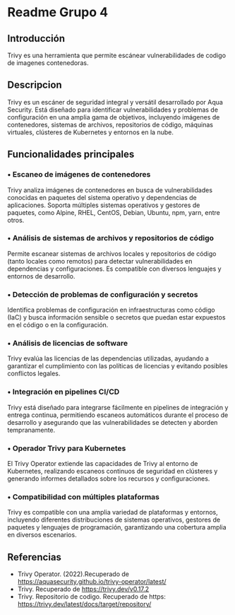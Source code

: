 # Readme Grupo 4
## Introducción
Trivy es una herramienta que permite escánear vulnerabilidades de codigo de imagenes contenedoras.

## Descripcion
Trivy es un escáner de seguridad integral y versátil desarrollado por Aqua Security. Está diseñado para identificar vulnerabilidades y problemas de configuración en una amplia gama de objetivos, incluyendo imágenes de contenedores, sistemas de archivos, repositorios de código, máquinas virtuales, clústeres de Kubernetes y entornos en la nube. 

## Funcionalidades principales

### •	Escaneo de imágenes de contenedores
Trivy analiza imágenes de contenedores en busca de vulnerabilidades conocidas en paquetes del sistema operativo y dependencias de aplicaciones. Soporta múltiples sistemas operativos y gestores de paquetes, como Alpine, RHEL, CentOS, Debian, Ubuntu, npm, yarn, entre otros. 

### •	Análisis de sistemas de archivos y repositorios de código
Permite escanear sistemas de archivos locales y repositorios de código (tanto locales como remotos) para detectar vulnerabilidades en dependencias y configuraciones. Es compatible con diversos lenguajes y entornos de desarrollo. 

### •	Detección de problemas de configuración y secretos
Identifica problemas de configuración en infraestructuras como código (IaC) y busca información sensible o secretos que puedan estar expuestos en el código o en la configuración. 

### •	Análisis de licencias de software
Trivy evalúa las licencias de las dependencias utilizadas, ayudando a garantizar el cumplimiento con las políticas de licencias y evitando posibles conflictos legales. 

### •	Integración en pipelines CI/CD
Trivy está diseñado para integrarse fácilmente en pipelines de integración y entrega continua, permitiendo escaneos automáticos durante el proceso de desarrollo y asegurando que las vulnerabilidades se detecten y aborden tempranamente. 

### •	Operador Trivy para Kubernetes
El Trivy Operator extiende las capacidades de Trivy al entorno de Kubernetes, realizando escaneos continuos de seguridad en clústeres y generando informes detallados sobre los recursos y configuraciones. 

### •	Compatibilidad con múltiples plataformas
Trivy es compatible con una amplia variedad de plataformas y entornos, incluyendo diferentes distribuciones de sistemas operativos, gestores de paquetes y lenguajes de programación, garantizando una cobertura amplia en diversos escenarios. 

## Referencias
- Trivy Operator. (2022).Recuperado de https://aquasecurity.github.io/trivy-operator/latest/
- Trivy. Recuperado de https://trivy.dev/v0.17.2
- Trivy. Repositorio de codigo. Recuperado de https: https://trivy.dev/latest/docs/target/repository/

